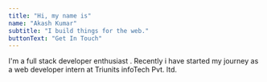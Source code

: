 ```yaml
---
title: "Hi, my name is"
name: "Akash Kumar"
subtitle: "I build things for the web."
buttonText: "Get In Touch"
---
```


I'm a full stack developer enthusiast . Recently i have started my journey as a web developer intern at Triunits infoTech Pvt. ltd.

